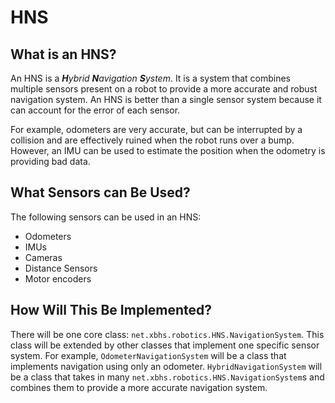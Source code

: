 # HNS

## What is an HNS?
An HNS is a _**H**ybrid **N**avigation **S**ystem_. 
It is a system that combines multiple sensors present on a robot to provide a more accurate and robust navigation system.
An HNS is better than a single sensor system because it can account for the error of each sensor.

For example, odometers are very accurate, but can be interrupted by a collision and are effectively ruined when the robot runs over a bump.
However, an IMU can be used to estimate the position when the odometry is providing bad data.

## What Sensors can Be Used?
The following sensors can be used in an HNS:
- Odometers
- IMUs
- Cameras
- Distance Sensors
- Motor encoders

## How Will This Be Implemented?
There will be one core class: `net.xbhs.robotics.HNS.NavigationSystem`. This class will be extended by other classes that implement one specific sensor system.
For example, `OdometerNavigationSystem` will be a class that implements navigation using only an odometer.
`HybridNavigationSystem` will be a class that takes in many `net.xbhs.robotics.HNS.NavigationSystem`s and combines them to provide a more accurate navigation system.
